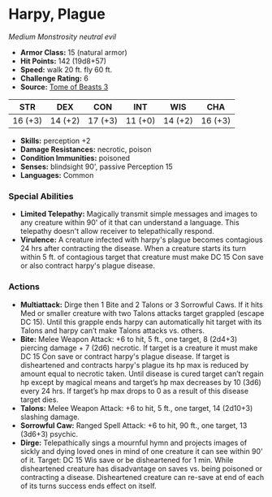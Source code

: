 # Harpy, Plague

*Medium* *Monstrosity* *neutral evil*

- **Armor Class:** 15 (natural armor)
- **Hit Points:** 142 (19d8+57)
- **Speed:** walk 20 ft. fly 60 ft.
- **Challenge Rating:** 6
- **Source:** [Tome of Beasts 3](https://koboldpress.com/kpstore/product/tome-of-beasts-2-for-5th-edition/)

| STR | DEX | CON | INT | WIS | CHA |
| --- | --- | --- | --- | --- | --- |
| 16 (+3) | 14 (+2) | 17 (+3) | 11 (+0) | 14 (+2) | 16 (+3) |

- **Skills:** perception +2
- **Damage Resistances:** necrotic, poison 
- **Condition Immunities:** poisoned
- **Senses:** blindsight 90', passive Perception 15
- **Languages:** Common
### Special Abilities
- **Limited Telepathy:** Magically transmit simple messages and images to any creature within 90' of it that can understand a language. This telepathy doesn't allow receiver to telepathically respond.
- **Virulence:** A creature infected with harpy's plague becomes contagious 24 hrs after contracting the disease. When a creature starts its turn within 5 ft. of contagious target that creature must make DC 15 Con save or also contract harpy's plague disease.
### Actions
- **Multiattack:** Dirge then 1 Bite and 2 Talons or 3 Sorrowful Caws. If it hits Med or smaller creature with two Talons attacks target grappled (escape DC 15). Until this grapple ends harpy can automatically hit target with its Talons and harpy can’t make Talons attacks vs. others.
- **Bite:** Melee Weapon Attack: +6 to hit, 5 ft., one target, 8 (2d4+3) piercing damage + 7 (2d6) necrotic. If target is a creature it must make DC 15 Con save or contract harpy's plague disease. If target is disheartened and contracts harpy's plague its hp max is reduced by amount equal to necrotic taken. Until disease is cured target can’t regain hp except by magical means and target’s hp max decreases by 10 (3d6) every 24 hrs. If target’s hp max drops to 0 as a result of this disease target dies.
- **Talons:** Melee Weapon Attack: +6 to hit, 5 ft., one target, 14 (2d10+3) slashing damage.
- **Sorrowful Caw:** Ranged Spell Attack: +6 to hit, 90 ft., one target, 13 (3d6+3) psychic.
- **Dirge:** Telepathically sings a mournful hymn and projects images of sickly and dying loved ones in mind of one creature it can see within 90' of it. Target: DC 15 Wis save or be disheartened for 1 min. While disheartened creature has disadvantage on saves vs. being poisoned or contracting a disease. Disheartened creature can re-save at end of each of its turns success ends effect on itself.
